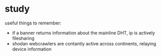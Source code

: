 # study

useful things to remember:
  - if a banner returns information about the mainline DHT, ip is actively filesharing
  - shodan webcrawlers are contantly active across continents, relaying device information
